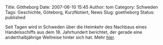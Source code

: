 Title: Götheborg
Date: 2007-06-10 15:45
Author: tom
Category: Schweden
Tags: Geschichte, Göteborg, KurzNotiert, News
Slug: goetheborg
Status: published

Seit Tagen wird in Schweden über die Heimkehr des Nachbaus eines
Handelsschiffs aus dem 18. Jahrhundert berichtet, der gerade eine
anderthalbjährige Weltreise hinter sich hat. Mehr
[hier](http://www.vastsverige.com/templates/article____14599.aspx).


